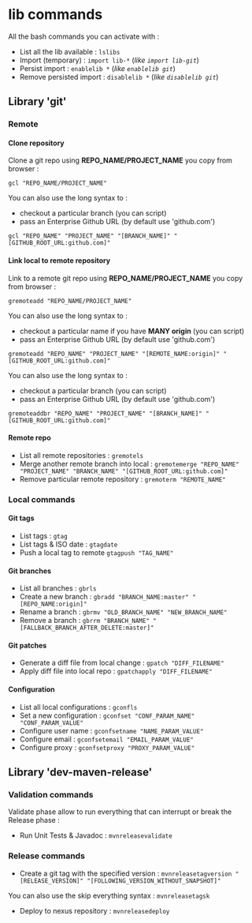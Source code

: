 # lib commands

All the bash commands you can activate with :

* List all the lib available : ```lslibs```
* Import (temporary) : ```import lib-*``` (*like ```import lib-git```*)
* Persist import : ```enablelib *``` (*like ```enablelib git```*)
* Remove persisted import : ```disablelib *``` (*like ```disablelib git```*)

## Library 'git'

### Remote
#### Clone repository

Clone a git repo using **REPO\_NAME/PROJECT\_NAME** you copy from browser :

```
gcl "REPO_NAME/PROJECT_NAME"
```

You can also use the long syntax to :

* checkout a particular branch (you can script) 
* pass an Enterprise Github URL (by default use 'github.com')

```
gcl "REPO_NAME" "PROJECT_NAME" "[BRANCH_NAME]" "[GITHUB_ROOT_URL:github.com]"
```

#### Link local to remote repository

Link to a remote git repo using **REPO\_NAME/PROJECT\_NAME** you copy from browser :

```
gremoteadd "REPO_NAME/PROJECT_NAME"
```

You can also use the long syntax to :

* checkout a particular name if you have **MANY origin** (you can script) 
* pass an Enterprise Github URL (by default use 'github.com')

```
gremoteadd "REPO_NAME" "PROJECT_NAME" "[REMOTE_NAME:origin]" "[GITHUB_ROOT_URL:github.com]"
```

You can also use the long syntax to :

* checkout a particular branch (you can script) 
* pass an Enterprise Github URL (by default use 'github.com')

```
gremoteaddbr "REPO_NAME" "PROJECT_NAME" "[BRANCH_NAME]" "[GITHUB_ROOT_URL:github.com]"
```

#### Remote repo

* List all remote repositories : ```gremotels```
* Merge another remote branch into local : ```gremotemerge "REPO_NAME" "PROJECT_NAME" "BRANCH_NAME" "[GITHUB_ROOT_URL:github.com]"```
* Remove particular remote repository : ```gremoterm "REMOTE_NAME"```


### Local commands

#### Git tags

* List tags : ```gtag```
* List tags & ISO date : ```gtagdate```
* Push a local tag to remote ```gtagpush "TAG_NAME"```

#### Git branches

* List all branches : ```gbrls```
* Create a new branch : ```gbradd "BRANCH_NAME:master" "[REPO_NAME:origin]"```
* Rename a branch : ```gbrmv "OLD_BRANCH_NAME" "NEW_BRANCH_NAME"```
* Remove a branch : ```gbrrm "BRANCH_NAME" "[FALLBACK_BRANCH_AFTER_DELETE:master]"```

#### Git patches

* Generate a diff file from local change : ```gpatch "DIFF_FILENAME"```
* Apply diff file into local repo : ```gpatchapply "DIFF_FILENAME"```

#### Configuration

* List all local configurations : ```gconfls```
* Set a new configuration : ```gconfset "CONF_PARAM_NAME" "CONF_PARAM_VALUE"```
* Configure user name : ```gconfsetname "NAME_PARAM_VALUE"```
* Configure email : ```gconfsetemail "EMAIL_PARAM_VALUE"```
* Configure proxy : ```gconfsetproxy "PROXY_PARAM_VALUE"```

## Library 'dev-maven-release'

### Validation commands

Validate phase allow to run everything that can interrupt or break the Release phase :

* Run Unit Tests & Javadoc : ```mvnreleasevalidate```

### Release commands

* Create a git tag with the specified version : ```mvnreleasetagversion "[RELEASE_VERSION]" "[FOLLOWING_VERSION_WITHOUT_SNAPSHOT]"```

You can also use the skip everything syntax : ```mvnreleasetagsk```

* Deploy to nexus repository : ```mvnreleasedeploy```


